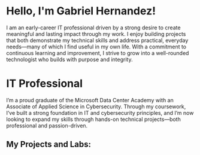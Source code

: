 <h1>Hello, I'm Gabriel Hernandez! </h1>
I am an early-career IT professional driven by a strong desire to create meaningful and lasting impact through my work. I enjoy building projects that both demonstrate my technical skills and address practical, everyday needs—many of which I find useful in my own life. With a commitment to continuous learning and improvement, I strive to grow into a well-rounded technologist who builds with purpose and integrity.
<h1>IT Professional</h1>
I’m a proud graduate of the Microsoft Data Center Academy with an Associate of Applied Science in Cybersecurity. Through my coursework, I’ve built a strong foundation in IT and cybersecurity principles, and I’m now looking to expand my skills through hands-on technical projects—both professional and passion-driven.
<h2>My Projects and Labs:</h2>
